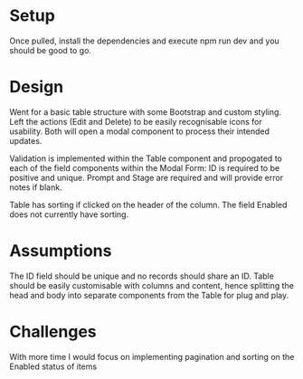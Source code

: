 # Setup
Once pulled, install the dependencies and execute npm run dev and you should be good to go.

# Design
Went for a basic table structure with some Bootstrap and custom styling. Left the actions (Edit and Delete) to be easily recognisable icons for usability. Both will open a modal component to process their intended updates.

Validation is implemented within the Table component and propogated to each of the field components within the Modal Form:
ID is required to be positive and unique.
Prompt and Stage are required and will provide error notes if blank.

Table has sorting if clicked on the header of the column. The field Enabled does not currently have sorting.

# Assumptions
The ID field should be unique and no records should share an ID.
Table should be easily customisable with columns and content, hence splitting the head and body into separate components from the Table for plug and play.

# Challenges
With more time I would focus on implementing pagination and sorting on the Enabled status of items
